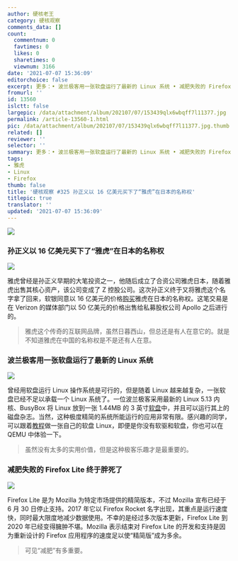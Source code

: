 ```yaml
---
author: 硬核老王
category: 硬核观察
comments_data: []
count:
  commentnum: 0
  favtimes: 0
  likes: 0
  sharetimes: 0
  viewnum: 3166
date: '2021-07-07 15:36:09'
editorchoice: false
excerpt: 更多：• 波兰极客用一张软盘运行了最新的 Linux 系统 • 减肥失败的 Firefox Lite 终于胖死了
fromurl: ''
id: 13560
islctt: false
largepic: /data/attachment/album/202107/07/153439qlx6wbqff7l11377.jpg
permalink: /article-13560-1.html
pic: /data/attachment/album/202107/07/153439qlx6wbqff7l11377.jpg.thumb.jpg
related: []
reviewer: ''
selector: ''
summary: 更多：• 波兰极客用一张软盘运行了最新的 Linux 系统 • 减肥失败的 Firefox Lite 终于胖死了
tags:
- 雅虎
- Linux
- Firefox
thumb: false
title: '硬核观察 #325 孙正义以 16 亿美元买下了“雅虎”在日本的名称权'
titlepic: true
translator: ''
updated: '2021-07-07 15:36:09'
---
```


![](/data/attachment/album/202107/07/153439qlx6wbqff7l11377.jpg)


### 孙正义以 16 亿美元买下了“雅虎”在日本的名称权


![](/data/attachment/album/202107/07/153534tc6ldzz15f5d55cl.jpg)


雅虎曾经是孙正义早期的大笔投资之一，他随后成立了合资公司雅虎日本，随着雅虎出售其核心资产，该公司变成了 Z 控股公司。这次孙正义终于又将雅虎这个名字拿了回来，软银同意以 16 亿美元的价格[购买](https://www.bloomberg.com/news/articles/2021-07-06/the-yahoo-brand-is-still-worth-1-6-billion-to-masayoshi-son)雅虎在日本的名称权。这笔交易是在 Verizon 的媒体部门以 50 亿美元的价格出售给私募股权公司 Apollo 之后进行的。



> 
> 雅虎这个传奇的互联网品牌，虽然日暮西山，但总还是有人在意它的。就是不知道雅虎在中国的名称权是不是还有人在意。
> 
> 
> 


### 波兰极客用一张软盘运行了最新的 Linux 系统


![](/data/attachment/album/202107/07/153524j6lzcjglu8oh87om.jpg)


曾经用软盘运行 Linux 操作系统是可行的，但是随着 Linux 越来越复杂，一张软盘已经不足以承载一个 Linux 系统了。一位波兰极客采用最新的 Linux 5.13 内核、BusyBox 将 Linux 放到一张 1.44MB 的 3 英寸[软盘](https://bits.p1x.in/floppinux-an-embedded-linux-on-a-single-floppy/)中，并且可以运行其上的磁盘杂志。当然，这种极度精简的系统所能运行的应用非常有限。感兴趣的同学，可以跟着[教程](https://bits.p1x.in/floppinux-an-embedded-linux-on-a-single-floppy/)做一张自己的软盘 Linux，即便是你没有软驱和软盘，你也可以在 QEMU 中体验一下。



> 
> 虽然没有太多的实用价值，但是这种极客乐趣才是最重要的。
> 
> 
> 


### 减肥失败的 Firefox Lite 终于胖死了


![](/data/attachment/album/202107/07/153552dbmf0mfi5o77qd85.jpg)


Firefox Lite 是为 Mozilla 为特定市场提供的精简版本，不过 Mozilla 宣布已经于 6 月 30 日停止支持。2017 年它以 Firefox Rocket 名字出现，其重点是运行速度快，同时最大限度地减少数据使用。不幸的是经过多次版本更新，Firefox Lite 到 2020 年已经变得臃肿不堪。Mozilla 表示结束对 Firefox Lite 的开发和支持是因为重新设计的 Firefox 应用程序的速度足以使“精简版”成为多余。



> 
> 可见“减肥”有多重要。
> 
> 
>